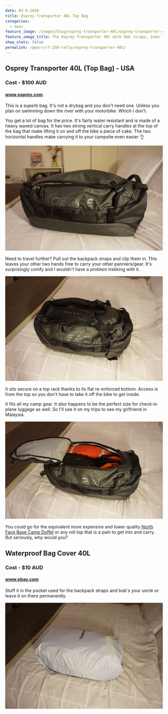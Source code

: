 ```yaml
---
date: 03-6-2020
title: Osprey Transporter 40L Top Bag
categories:
  - Gear
feature_image: /images/blog/osprey-transporter-40l/osprey-transporter-40l-top-bag.jpg
feature_image_title: The Osprey Transporter 40l with Rok straps, bike lock and padlocked zipper
show_stats: false
permalink: /gear/crf-250-rally/osprey-transporter-40l/
---
```

<h2>Osprey Transporter 40L (Top Bag) - USA</h2>
<h3>Cost - $100 AUD</h3>
<h4><a href="https://www.osprey.com/">www.osprey.com</a></h4>
<p>
  This is a superb bag. It's not a drybag and you don't need one. Unless you plan on swimming down the river with your motorbike. Which I don't.
</p>

<p>
  You get a lot of bag for the price. It's fairly water resistant and is made of a heavy waxed canvas. It has two strong vertical carry handles at the top of the bag that make lifting it on and off the bike a piece of cake. The two horizontal handles make carrying it to your campsite even easier 👌
</p>

<img src="\images\blog\osprey-transporter-40l\osprey-transporter-40l-close-up.jpg" alt="The backpack straps pulled out from the top cover" />

<p>
  Need to travel further? Pull out the backpack straps and clip them in. This leaves your other two hands free to carry your other panniers/gear. It's surprisingly comfy and I wouldn't have a problem trekking with it.
</p>

<img src="\images\blog\osprey-transporter-40l\osprey-transporter-40l-backpack-straps.jpg" alt="The backpack straps pulled out from the top cover" />

<p>
  It sits secure on a top rack thanks to its flat re-enforced bottom. Access is from the top so you don't have to take it off the bike to get inside.
</p>

<p>
  It fits all my camp gear. It also happens to be the perfect size for check-in plane luggage as well. So I'll use it on my trips to see my girlfriend in Malaysia.
</p>

<img src="\images\blog\osprey-transporter-40l\osprey-transporter-40l-open.jpg" alt="The transporter opens from the top for easy access while strapped to the bike" />

<p>
 You could go for the equivalent more expensive and lower quality <a href="https://thenorthface.com.au/product/base-camp-duffel---xs/NF0A3ETNZU3.html">North Face Base Camp Duffel</a> or any roll top that is a pain to get into and carry. But seriously, why would you?
</p>

<h2>Waterproof Bag Cover 40L</h2>
<h3>Cost - $10 AUD</h3>
<h4><a href="https://www.ebay.com">www.ebay.com</a></h4>

<p>
Stuff it in the pocket used for the backpack straps and bob's your uncle or leave it on there permanently.
</p>

<img src="/images/blog/osprey-transporter-40l/osprey-transporter-40l-cover.jpg" alt="Tomshoo 40l backpack rain cover" />